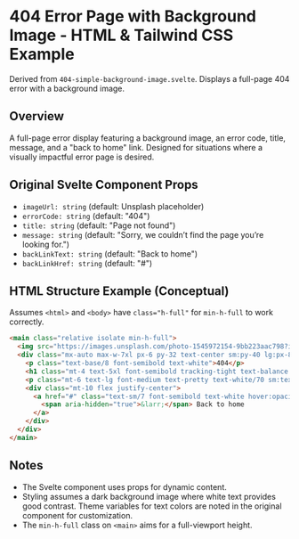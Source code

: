 # 404 Error Page with Background Image - HTML & Tailwind CSS Example

Derived from `404-simple-background-image.svelte`. Displays a full-page 404 error with a background image.

## Overview

A full-page error display featuring a background image, an error code, title, message, and a "back to home" link. Designed for situations where a visually impactful error page is desired.

## Original Svelte Component Props

-   `imageUrl: string` (default: Unsplash placeholder)
-   `errorCode: string` (default: "404")
-   `title: string` (default: "Page not found")
-   `message: string` (default: "Sorry, we couldn’t find the page you’re looking for.")
-   `backLinkText: string` (default: "Back to home")
-   `backLinkHref: string` (default: "#")

## HTML Structure Example (Conceptual)

Assumes `<html>` and `<body>` have `class="h-full"` for `min-h-full` to work correctly.

```html
<main class="relative isolate min-h-full">
  <img src="https://images.unsplash.com/photo-1545972154-9bb223aac798?ixid=MnwxMjA3fDB8MHxwaG90by1wYWdlfHx8fGVufDB8fHx8&ixlib=rb-1.2.1&auto=format&fit=crop&w=3050&q=80&exp=8&con=-15&sat=-75" alt="Background" class="absolute inset-0 -z-10 size-full object-cover object-top" />
  <div class="mx-auto max-w-7xl px-6 py-32 text-center sm:py-40 lg:px-8">
    <p class="text-base/8 font-semibold text-white">404</p>
    <h1 class="mt-4 text-5xl font-semibold tracking-tight text-balance text-white sm:text-7xl">Page not found</h1>
    <p class="mt-6 text-lg font-medium text-pretty text-white/70 sm:text-xl/8">Sorry, we couldn’t find the page you’re looking for.</p>
    <div class="mt-10 flex justify-center">
      <a href="#" class="text-sm/7 font-semibold text-white hover:opacity-80">
        <span aria-hidden="true">&larr;</span> Back to home
      </a>
    </div>
  </div>
</main>
```

## Notes
-   The Svelte component uses props for dynamic content.
-   Styling assumes a dark background image where white text provides good contrast. Theme variables for text colors are noted in the original component for customization.
-   The `min-h-full` class on `<main>` aims for a full-viewport height.

